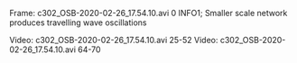 
Frame: c302_OSB-2020-02-26_17.54.10.avi 0 INFO1; Smaller scale network produces travelling wave oscillations

Video:  c302_OSB-2020-02-26_17.54.10.avi 25-52
Video:  c302_OSB-2020-02-26_17.54.10.avi 64-70
